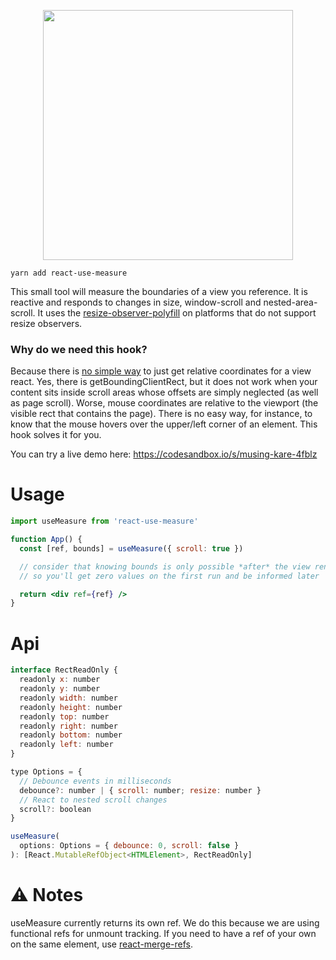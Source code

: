 <p align="center">
  <img height="400" src="https://i.imgur.com/R4xdyMH.jpg" />
</p>

    yarn add react-use-measure

This small tool will measure the boundaries of a view you reference. It is reactive and responds to changes in size, window-scroll and nested-area-scroll. It uses the [resize-observer-polyfill](https://github.com/que-etc/resize-observer-polyfill) on platforms that do not support resize observers.

### Why do we need this hook?

Because there is [no simple way](https://stackoverflow.com/questions/442404/retrieve-the-position-x-y-of-an-html-element) to just get relative coordinates for a view react. Yes, there is getBoundingClientRect, but it does not work when your content sits inside scroll areas whose offsets are simply neglected (as well as page scroll). Worse, mouse coordinates are relative to the viewport (the visible rect that contains the page). There is no easy way, for instance, to know that the mouse hovers over the upper/left corner of an element. This hook solves it for you.

You can try a live demo here: https://codesandbox.io/s/musing-kare-4fblz

# Usage

```jsx
import useMeasure from 'react-use-measure'

function App() {
  const [ref, bounds] = useMeasure({ scroll: true })

  // consider that knowing bounds is only possible *after* the view renders
  // so you'll get zero values on the first run and be informed later

  return <div ref={ref} />
}
```

# Api

```jsx
interface RectReadOnly {
  readonly x: number
  readonly y: number
  readonly width: number
  readonly height: number
  readonly top: number
  readonly right: number
  readonly bottom: number
  readonly left: number
}

type Options = {
  // Debounce events in milliseconds
  debounce?: number | { scroll: number; resize: number }
  // React to nested scroll changes
  scroll?: boolean
}

useMeasure(
  options: Options = { debounce: 0, scroll: false }
): [React.MutableRefObject<HTMLElement>, RectReadOnly]
```

# ⚠️ Notes

useMeasure currently returns its own ref. We do this because we are using functional refs for unmount tracking. If you need to have a ref of your own on the same element, use [react-merge-refs](https://github.com/smooth-code/react-merge-refs).
